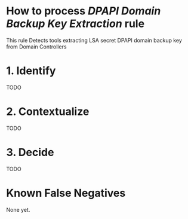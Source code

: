 # How to process *DPAPI Domain Backup Key Extraction* rule
This rule Detects tools extracting LSA secret DPAPI domain backup key from Domain Controllers

# 1. Identify
TODO

# 2. Contextualize
TODO

# 3. Decide
TODO

# Known False Negatives
None yet.
